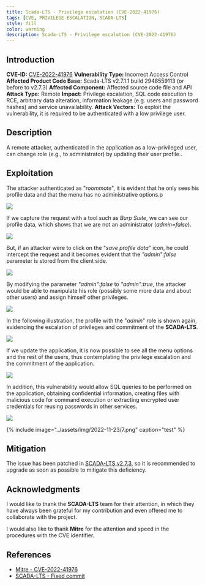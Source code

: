 ```yaml
---
title: Scada-LTS - Privilege escalation (CVE-2022-41976)
tags: [CVE, PRIVILEGE-ESCALATION, SCADA-LTS]
style: fill
color: warning
description: Scada-LTS - Privilege escalation (CVE-2022-41976)
---
```


## Introduction

**CVE-ID:** [CVE-2022-41976](https://cve.mitre.org/cgi-bin/cvename.cgi?name=CVE-2022-41976)
**Vulnerability Type:** Incorrect Access Control
**Affected Product Code Base:** Scada-LTS v2.7.1.1 build 2948559113 (or before to v2.7.3)
**Affected Component:** Affected source code file and API
**Attack Type:** Remote 
**Impact:** Privilege escalation, SQL code execution to RCE, arbitrary data alteration, information leakage (e.g. users and password hashes) and service unavailability.
**Attack Vectors:** To exploit the vulnerability, it is required to be authenticated with a low privilege user.

## Description

A remote attacker, authenticated in the application as a low-privileged user, can change role (e.g., to administrator) by updating their user profile..

## Exploitation

The attacker authenticated as "*roommate*", it is evident that he only sees his profile data and that the menu has no administrative options.p

![](../assets/img/2022-11-23/1.png)

If we capture the request with a tool such as *Burp Suite*, we can see our profile data, which shows that we are not an administrator (*admin=false*).

![](../assets/img/2022-11-23/2.png)

But, if an attacker were to click on the "*save profile data*" icon, he could intercept the request and it becomes evident that the *"admin":false* parameter is stored from the client side.

![](../assets/img/2022-11-23/3.png)

By modifying the parameter *"admin":false* to *"admin":true*, the attacker would be able to manipulate his role (possibly some more data and about other users) and assign himself other privileges.

![](../assets/img/2022-11-23/4.png)

In the following illustration, the profile with the "*admin*" role is shown again, evidencing the escalation of privileges and commitment of the **SCADA-LTS**.

![](../assets/img/2022-11-23/5.png)

If we update the application, it is now possible to see all the menu options and the rest of the users, thus contemplating the privilege escalation and the commitment of the application.

![](../assets/img/2022-11-23/6.png)

In addition, this vulnerability would allow SQL queries to be performed on the application, obtaining confidential information, creating files with malicious code for command execution or extracting encrypted user credentials for reusing passwords in other services.

![](../assets/img/2022-11-23/7.png)

{% include image="../assets/img/2022-11-23/7.png" caption="test" %}

## Mitigation

The issue has been patched in [SCADA-LTS v2.7.3](https://github.com/SCADA-LTS/Scada-LTS/tree/release/2.7.3), so it is recommended to upgrade as soon as possible to mitigate this deficiency.

## Acknowledgments

I would like to thank the **SCADA-LTS** team for their attention, in which they have always been grateful for my contribution and even offered me to collaborate with the project.

I would also like to thank **Mitre** for the attention and speed in the procedures with the CVE identifier.

## References

- [Mitre - CVE-2022-41976](https://cve.mitre.org/cgi-bin/cvename.cgi?name=CVE-2022-41976) 
- [SCADA-LTS - Fixed commit](https://github.com/SCADA-LTS/Scada-LTS/issues/2369)
